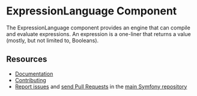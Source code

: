 ExpressionLanguage Component
============================

The ExpressionLanguage component provides an engine that can compile and evaluate expressions. An expression is a
one-liner that returns a value
(mostly, but not limited to, Booleans).

Resources
---------

* [Documentation](https://symfony.com/doc/current/components/expression_language/introduction.html)
* [Contributing](https://symfony.com/doc/current/contributing/index.html)
* [Report issues](https://github.com/symfony/symfony/issues) and
  [send Pull Requests](https://github.com/symfony/symfony/pulls)
  in the [main Symfony repository](https://github.com/symfony/symfony)
